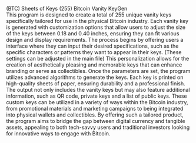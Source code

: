 (BTC) Sheets of Keys (255) Bitcoin Vanity KeyGen  
This program is designed to create a total of 255 unique vanity keys specifically tailored for use in the physical Bitcoin industry. Each vanity key is generated with customization options that allow users to adjust the size of the keys between 0.18 and 0.40 inches, ensuring they can fit various design and display requirements. The process begins by offering users a interface where they can input their desired specifications, such as the specific characters or patterns they want to appear in their keys. (These settings can be adjusted in the main file) This personalization allows for the creation of aesthetically pleasing and memorable keys that can enhance branding or serve as collectibles. Once the parameters are set, the program utilizes advanced algorithms to generate the keys. Each key is printed on high-quality sheets of paper, ensuring durability and a professional finish. The output not only includes the vanity keys but may also feature additional information, such as QR code, private keys and a list of public keys. These custom keys can be utilized in a variety of ways within the Bitcoin industry, from promotional materials and marketing campaigns to being integrated into physical wallets and collectibles. By offering such a tailored product, the program aims to bridge the gap between digital currency and tangible assets, appealing to both tech-savvy users and traditional investors looking for innovative ways to engage with Bitcoin.
